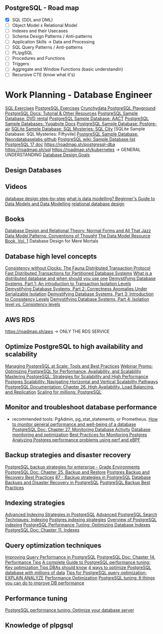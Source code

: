 ## PostgreSQL - Road map
- [x] SQL (DDL and DML)
- [ ] Object Model x Relational Model
- [ ] Indexes and their Usecases
- [ ] Schema Design Patterns / Anti-patterns
- [ ] Application Skills -> Data and Processing
- [ ] SQL Query Patterns / Anti-patterns
- [ ] PL/pgSQL
- [ ] Procedures and Functions
- [ ] Triggers
- [ ] Aggregate and Window Functions (basic understandin)
- [ ] Recursive CTE (know what it's)
# Work Planning - Database Engineer
[SQL Exercises](https://learnsql.com/course/sql-practice-set/select-from-table/introduction/introduction/)
[PostgreSQL Exercises](https://pgexercises.com/gettingstarted.html)
[Crunchydata PostgreSQL Playground](https://www.crunchydata.com/developers/tutorials)
[PostgreSQL Docs: Tutorial & Other Resources](https://www.postgresql.org/docs/online-resources/)
[PostgreSQL Sample Database: DVD rental](https://neon.tech/postgresql/postgresql-getting-started/postgresql-sample-database)
[PostgreSQL Sample Database: AACT](https://aact.ctti-clinicaltrials.org/connect)
[PostgreSQL Sample Databases: Yugabyte Docs](https://docs.yugabyte.com/preview/sample-data/)
[PostgreSQL Sample Database: Postgre-air](https://github.com/hettie-d/postgres_air/tree/main)
[SQLite Sample Database: SQL Mysteries: SQL City](https://github.com/NUKnightLab/sql-mysteries)
[SQLite Sample Database: SQL Mysteries: Fiftyvile]
[PostgreSQL Sample Database: Neondatabaselabs github](https://github.com/neondatabase-labs/postgres-sample-dbs)
[PostgreSQL wiki: Sample Database list](https://wiki.postgresql.org/wiki/Sample_Databases)
[PostgreSQL 17 doc](https://www.postgresql.org/docs/17/index.html)
https://roadmap.sh/postgresql-dba
https://roadmap.sh/sql
https://roadmap.sh/kubernetes -> GENERAL UNDERSTANDING
[Database Design Goals](https://docs.yugabyte.com/preview/architecture/design-goals/)
## Design Databases
## Videos
[database design step-by-step](https://www.youtube.com/watch?v=qCIFuoN32cM)
[what is data modelling? Beginner's Guide to Data Models and Data Modelling](https://www.youtube.com/watch?v=CUR6rKrIEGc)
[relational database design](https://www.youtube.com/watch?v=mEakGW6vzpM)
## Books
[Database Design and Relational Theory: Normal Forms and All That Jazz](https://www.amazon.com/Database-Design-Relational-Theory-Normal/dp/1449328016)
[Data Model Patterns: Conventions of Thought](https://www.amazon.com/Data-Model-Patterns-Conventions-Thought-ebook/dp/B00E0LASDY/ref=sr_1_3?crid=A78EI5PKI63P&keywords=data+model+patterns&qid=1642385541&s=books&sprefix=data+model+patterns%2Cstripbooks%2C130&sr=1-3)
[The Data Model Resource Book, Vol. 1](https://www.amazon.com/Data-Model-Resource-Book-Vol/dp/0471380237/ref=pd_sim_b_3?ie=UTF8&refRID=08T9TEZJNZM2EMKZV3AB)
Database Design for Mere Mortals
## Database high level concepts
[Consistency without Clocks: The Fauna Distributed Transaction Protocol](https://fauna.com/blog/consistency-without-clocks-faunadb-transaction-protocol)
[Fast Distributed Transactions for Partitioned Database Systems](http://cs.yale.edu/homes/thomson/publications/calvin-sigmod12.pdf)
[What is a distributed database and when should you use one](https://fauna.com/blog/what-is-a-distributed-database-and-when-should-you-use-one)
[Demystifying Database Systems, Part 1: An introduction to Transaction Isolation Levels](https://fauna.com/blog/introduction-to-transaction-isolation-levels)
[Demystifying Database Systems, Part 2: Correctness Anomalies Under Serializable Isolation](https://fauna.com/blog/demystifying-database-systems-correctness-anomalies-under-serializable-isolation)
[Demystifying Database Systems, Part 3: Introduction to Consistency Levels](https://fauna.com/blog/demystifying-database-systems-introduction-to-consistency-levels)
[Demystifying Database Systems, Part 4: Isolation level vs. Consistency levels](https://fauna.com/blog/demystifying-database-systems-part-4-isolation-levels-vs-consistency-levels)
## AWS RDS
https://roadmap.sh/aws -> ONLY THE RDS SERVICE
## Optimize PostgreSQL to high availability and scalability
[Managing PostgreSQL at Scale: Tools and Best Practices](https://www.enterprisedb.com/scale-postgresql-efficiently-tools-high-availability-tips)
[Webinar Promo: Optimizing PostgreSQL for Performance, Availability, and Scalability](https://www.youtube.com/watch?v=Dz6eb6zZOWg)
[Mastering PostgreSQL: Strategies for Scalability and High Performance](https://www.enterprisedb.com/scaling-postgresql-high-availability-and-performance)
[Postgres Scalability: Navigating Horizontal and Vertical Scalability Pathways](https://www.pgedge.com/blog/scaling-postgresql-navigating-horizontal-and-vertical-scalability-pathways)
[PostgreSQL Documentation: Chapter 26. High Availability, Load Balancing, and Replication](https://www.postgresql.org/docs/current/high-availability.html)
[Scaling for millions: PostgreSQL](https://medium.com/@sabawasim.it/scaling-for-millions-postgresql-4898acfb0abe)
## Monitor and troubleshoot database performance
- recommended tools: PgAdmin, pg_stat_statements, or Prometheus.
[How to monitor general performance and well-being of a database](https://dba.stackexchange.com/questions/278390/how-to-monitor-general-performance-and-wellbeing-of-a-database)
[PostgreSQL Doc: Chapter 27. Monitoring Database Activity](https://www.postgresql.org/docs/current/monitoring.html)
[Database monitoring and optimization](https://www.youtube.com/watch?v=4C3omclRxxc)
[Best Practices for Monitoring Postgres](https://www.youtube.com/watch?v=aGOXHV0_msQ)
[Analyzing Postgres performance problems using perf and eBPF](https://www.youtube.com/watch?v=HghP4D72Noc)
## Backup strategies and disaster recovery
[PostgreSQL backup strategies for enterprise - Grade Environments](https://www.percona.com/blog/postgresql-backup-strategy-enterprise-grade-environment/)
[PostgreSQL Doc: Chapter 25. Backup and Restore](https://www.postgresql.org/docs/current/backup.html)
[Postgres Backup and Recovery Best Practices](https://www.youtube.com/watch?v=TYiKdH1iMsg)
[87 - Backup strategies in PostgreSQL](https://www.youtube.com/watch?v=7Sm2lowyFXI)
[Database Backups and Disaster Recovery in PostgreSQL](https://www.timescale.com/blog/database-backups-and-disaster-recovery-in-postgresql-your-questions-answered)
[PostgreSQL Backup Best Practices](https://stormatics.tech/blogs/postgresql-backup-best-practices)
## Indexing strategies
[Advanced Indexing Strategies in PostgreSQL](https://www.freecodecamp.org/news/postgresql-indexing-strategies/)
[Advanced PostgreSQL Search Techniques: Indexing](https://medium.com/@yasin162001/advanced-postgresql-search-techniques-indexing-dc9250afa79d)
[Postgres indexing strategies](https://tembo.io/docs/getting-started/postgres_guides/postgres-indexing-strategies)
[Overview of PostgreSQL indexing](https://dev.to/digitalpollution/overview-of-postgresql-indexing-lpi)
[PostgreSQL Performance Tuning: Optimizing Database Indexes](https://dev.to/digitalpollution/overview-of-postgresql-indexing-lpi)
[PostgreSQL Doc: Chapter 11. Indexes](https://www.postgresql.org/docs/current/indexes.html)
## Query optimization techniques
[Improving Query Performance in PostgreSQL](https://app.datacamp.com/learn/courses/improving-query-performance-in-postgresql)
[PostgreSQL Doc: Chapter 14. Performance Tips](https://www.postgresql.org/docs/current/performance-tips.html)
[A complete Guide to PostgreSQL performance tuning: Key optimization Tips DBAs should know](https://sematext.com/blog/postgresql-performance-tuning/)
[4 ways to optimize PostgreSQL database with millions of data](https://medium.com/geekculture/4-ways-to-optimise-postgresql-database-with-millions-of-data-c70e11d27a94)
[Tips for PostgreSQL query optimization: EXPLAIN ANALYZE](https://www.enterprisedb.com/blog/postgresql-query-optimization-performance-tuning-with-explain-analyze)
[Performance Optimization](https://wiki.postgresql.org/wiki/Performance_Optimization)
[PostgreSQL tuning: 6 things you can do to improve DB performance](https://www.instaclustr.com/education/postgresql-tuning-6-things-you-can-do-to-improve-db-performance/)
## Performance tuning
[PostgreSQL performance tuning: Optimize your database server](https://www.enterprisedb.com/postgres-tutorials/introduction-postgresql-performance-tuning-and-optimization)
## Knowledge of plpgsql